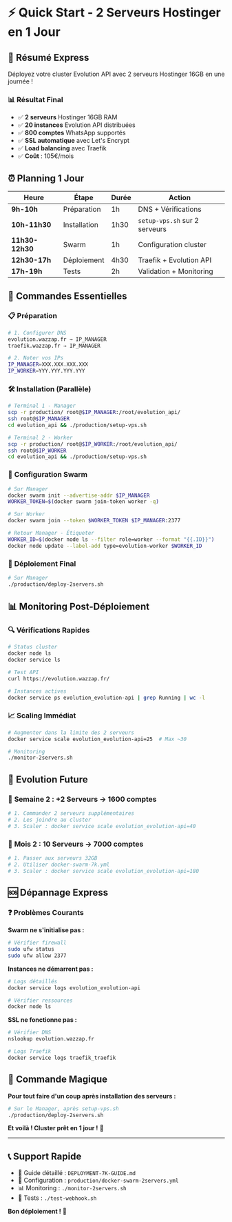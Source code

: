 # ⚡ Quick Start - 2 Serveurs Hostinger en 1 Jour

## 🎯 **Résumé Express**

Déployez votre cluster Evolution API avec 2 serveurs Hostinger 16GB en une journée !

### 📊 **Résultat Final**
- ✅ **2 serveurs** Hostinger 16GB RAM
- ✅ **20 instances** Evolution API distribuées  
- ✅ **800 comptes** WhatsApp supportés
- ✅ **SSL automatique** avec Let's Encrypt
- ✅ **Load balancing** avec Traefik
- ✅ **Coût** : 105€/mois

## ⏰ **Planning 1 Jour**

| Heure | Étape | Durée | Action |
|-------|-------|-------|--------|
| **9h-10h** | Préparation | 1h | DNS + Vérifications |
| **10h-11h30** | Installation | 1h30 | `setup-vps.sh` sur 2 serveurs |
| **11h30-12h30** | Swarm | 1h | Configuration cluster |
| **12h30-17h** | Déploiement | 4h30 | Traefik + Evolution API |
| **17h-19h** | Tests | 2h | Validation + Monitoring |

## 🚀 **Commandes Essentielles**

### 📋 **Préparation**
```bash
# 1. Configurer DNS
evolution.wazzap.fr → IP_MANAGER
traefik.wazzap.fr → IP_MANAGER

# 2. Noter vos IPs
IP_MANAGER=XXX.XXX.XXX.XXX
IP_WORKER=YYY.YYY.YYY.YYY
```

### 🛠️ **Installation (Parallèle)**
```bash
# Terminal 1 - Manager
scp -r production/ root@$IP_MANAGER:/root/evolution_api/
ssh root@$IP_MANAGER
cd evolution_api && ./production/setup-vps.sh

# Terminal 2 - Worker  
scp -r production/ root@$IP_WORKER:/root/evolution_api/
ssh root@$IP_WORKER
cd evolution_api && ./production/setup-vps.sh
```

### 🐳 **Configuration Swarm**
```bash
# Sur Manager
docker swarm init --advertise-addr $IP_MANAGER
WORKER_TOKEN=$(docker swarm join-token worker -q)

# Sur Worker
docker swarm join --token $WORKER_TOKEN $IP_MANAGER:2377

# Retour Manager - Étiqueter
WORKER_ID=$(docker node ls --filter role=worker --format "{{.ID}}")
docker node update --label-add type=evolution-worker $WORKER_ID
```

### 🚀 **Déploiement Final**
```bash
# Sur Manager
./production/deploy-2servers.sh
```

## 📊 **Monitoring Post-Déploiement**

### 🔍 **Vérifications Rapides**
```bash
# Status cluster
docker node ls
docker service ls

# Test API
curl https://evolution.wazzap.fr/

# Instances actives
docker service ps evolution_evolution-api | grep Running | wc -l
```

### 📈 **Scaling Immédiat**
```bash
# Augmenter dans la limite des 2 serveurs
docker service scale evolution_evolution-api=25  # Max ~30

# Monitoring
./monitor-2servers.sh
```

## 🔮 **Evolution Future**

### 📅 **Semaine 2 : +2 Serveurs → 1600 comptes**
```bash
# 1. Commander 2 serveurs supplémentaires
# 2. Les joindre au cluster
# 3. Scaler : docker service scale evolution_evolution-api=40
```

### 📅 **Mois 2 : 10 Serveurs → 7000 comptes**
```bash
# 1. Passer aux serveurs 32GB
# 2. Utiliser docker-swarm-7k.yml
# 3. Scaler : docker service scale evolution_evolution-api=180
```

## 🆘 **Dépannage Express**

### ❓ **Problèmes Courants**

**Swarm ne s'initialise pas :**
```bash
# Vérifier firewall
sudo ufw status
sudo ufw allow 2377
```

**Instances ne démarrent pas :**
```bash
# Logs détaillés
docker service logs evolution_evolution-api

# Vérifier ressources
docker node ls
```

**SSL ne fonctionne pas :**
```bash
# Vérifier DNS
nslookup evolution.wazzap.fr

# Logs Traefik
docker service logs traefik_traefik
```

## 🎊 **Commande Magique**

**Pour tout faire d'un coup après installation des serveurs :**

```bash
# Sur le Manager, après setup-vps.sh
./production/deploy-2servers.sh
```

**Et voilà ! Cluster prêt en 1 jour !** 🚀

---

## 📞 **Support Rapide**

- 📖 Guide détaillé : `DEPLOYMENT-7K-GUIDE.md`
- 🔧 Configuration : `production/docker-swarm-2servers.yml`
- 📊 Monitoring : `./monitor-2servers.sh`
- 🧪 Tests : `./test-webhook.sh`

**Bon déploiement !** 🎉
